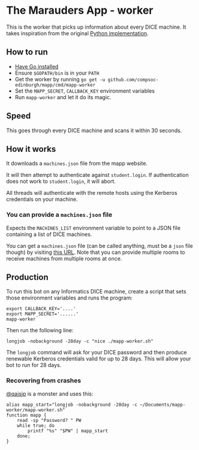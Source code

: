# The Marauders App - worker

This is the worker that picks up information about every DICE machine. It takes inspiration from the original [Python implementation](https://github.com/compsoc-edinburgh/mapp/tree/worker-py).

## How to run
- [Have Go installed](https://golang.org/doc/install)
- Ensure `$GOPATH/bin` is in your `PATH`
- Get the worker by running `go get -u github.com/compsoc-edinburgh/mapp/cmd/mapp-worker`
- Set the `MAPP_SECRET`, `CALLBACK_KEY` environment variables
- Run `mapp-worker` and let it do its magic.

## Speed
This goes through every DICE machine and scans it within 30 seconds.

## How it works

It downloads a `machines.json` file from the mapp website.

It will then attempt to authenticate against `student.login`.
If authentication does not work to `student.login`, it will abort.

All threads will authenticate with the remote hosts using the
Kerberos credentials on your machine.

### You can provide a `machines.json` file

Expects the `MACHINES_LIST` environment variable
to point to a JSON file containing a list of DICE machines.

You can get a `machines.json` file (can be called anything,
must be a `json` file though) by visiting
[this URL](https://mapp.betterinformatics.com/rooms/6.06,5.05).
Note that you can provide multiple rooms to receive machines
from multiple rooms at once.

## Production

To run this bot on any Informatics DICE machine, create a script that sets those environment variables and runs the program:

```
export CALLBACK_KEY='....'
export MAPP_SECRET='......'
mapp-worker
```

Then run the following line:

```
longjob -nobackground -28day -c "nice ./mapp-worker.sh"
```

The `longjob` command will ask for your DICE password and then
produce renewable Kerberos credentials valid for up to 28 days.
This will allow your bot to run for 28 days.

### Recovering from crashes

[@qaisjp](https://github.com/qaisjp) is a monster and uses this:

```
alias mapp_start="longjob -nobackground -28day -c ~/Documents/mapp-worker/mapp-worker.sh"
function mapp {
    read -sp "Password? " PW
    while true; do
        printf "%s" "$PW" | mapp_start
    done;
}
```
